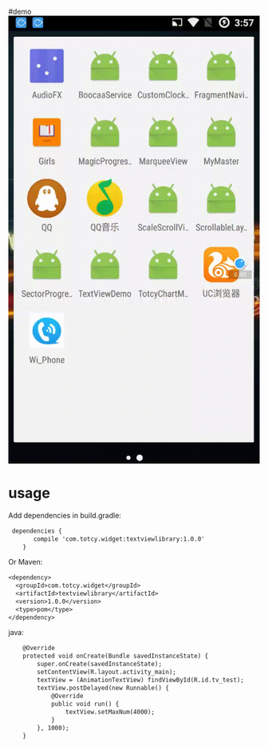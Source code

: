 #demo
![image](/screenshot/2017-02-21_15_57_37.gif)
# usage
Add dependencies in build.gradle:
```
 dependencies {
       compile 'com.totcy.widget:textviewlibrary:1.0.0'
    }
```
Or Maven:
```
<dependency>
  <groupId>com.totcy.widget</groupId>
  <artifactId>textviewlibrary</artifactId>
  <version>1.0.0</version>
  <type>pom</type>
</dependency>
```
java:
```
    @Override
    protected void onCreate(Bundle savedInstanceState) {
        super.onCreate(savedInstanceState);
        setContentView(R.layout.activity_main);
        textView = (AnimationTextView) findViewById(R.id.tv_test);
        textView.postDelayed(new Runnable() {
            @Override
            public void run() {
                textView.setMaxNum(4000);
            }
        }, 1000);
    }
```